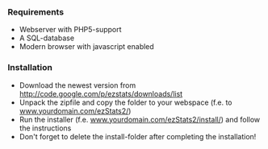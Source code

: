 ### Requirements ###
  * Webserver with PHP5-support
  * A SQL-database
  * Modern browser with javascript enabled

### Installation ###
  * Download the newest version from http://code.google.com/p/ezstats/downloads/list
  * Unpack the zipfile and copy the folder to your webspace (f.e. to www.yourdomain.com/ezStats2/)
  * Run the installer (f.e. www.yourdomain.com/ezStats2/install/) and follow the instructions
  * Don't forget to delete the install-folder after completing the installation!